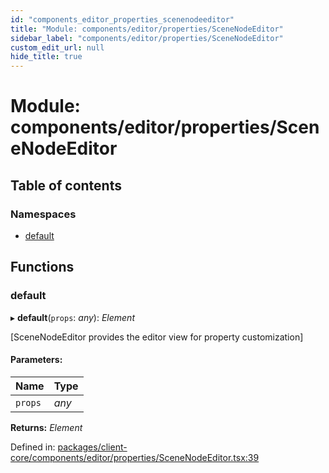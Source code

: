 ```yaml
---
id: "components_editor_properties_scenenodeeditor"
title: "Module: components/editor/properties/SceneNodeEditor"
sidebar_label: "components/editor/properties/SceneNodeEditor"
custom_edit_url: null
hide_title: true
---
```


# Module: components/editor/properties/SceneNodeEditor

## Table of contents

### Namespaces

- [default](components_editor_properties_scenenodeeditor.default.md)

## Functions

### default

▸ **default**(`props`: *any*): *Element*

[SceneNodeEditor provides the editor view for property customization]

#### Parameters:

Name | Type |
:------ | :------ |
`props` | *any* |

**Returns:** *Element*

Defined in: [packages/client-core/components/editor/properties/SceneNodeEditor.tsx:39](https://github.com/xr3ngine/xr3ngine/blob/66a84a950/packages/client-core/components/editor/properties/SceneNodeEditor.tsx#L39)
